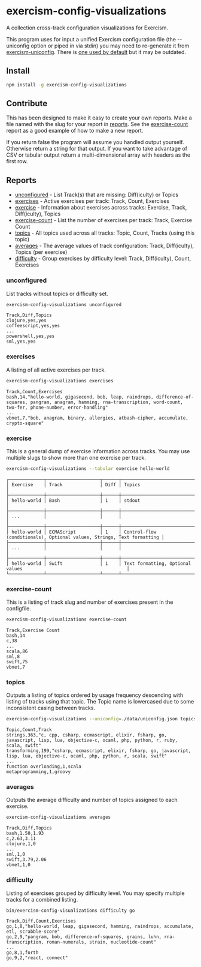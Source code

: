 # exercism-config-visualizations

A collection cross-track configuration visualizations for Exercism.

This program uses for input a unified Exercism configuration file (the --uniconfig option or piped in via stdin) you may need to re-generate it from [exercism-uniconfig](https://www.npmjs.com/package/exercism-uniconfig). There is [one used by default](./data/uniconfig.json) but it may be outdated.

## Install

```bash
npm install -g exercism-config-visualizations
```

## Contribute

This has been designed to make it easy to create your own reports. Make a file named with the slug for your report in [reports](reports/). See the [exercise-count](reports/exercise-count.js) report as a good example of how to make a new report.

If you return false the program will assume you handled output yourself. Otherwise return a string for that output. If you want to take advantage of CSV or tabular output return a multi-dimensional array with headers as the first row.


## Reports

- [unconfigured](#unconfigured) - List Track(s) that are missing: Diff(iculty) or Topics
- [exercises](#exercises) - Active exercises per track: Track, Count, Exercises
- [exercise](#exercise) - Information about exercises across tracks: Exercise, Track, Diff(iculty), Topics
- [exercise-count](#exercise-count) - List the number of exercises per track: Track, Exercise Count
- [topics](#topics) - All topics used across all tracks: Topic, Count, Tracks (using this topic)
- [averages](#averages) - The average values of track configuration: Track, Diff(iculty), Topics (per exercise) 
- [difficulty](#difficulty) - Group exercises by difficulty level: Track, Diff(iculty), Count, Exercises 

### unconfigured

List tracks without topics or difficulty set.

```bash
exercism-config-visualizations unconfigured
```

```csv
Track,Diff,Topics
clojure,yes,yes
coffeescript,yes,yes
...
powershell,yes,yes
sml,yes,yes
```

### exercises

A listing of all active exercises per track.

```bash
exercism-config-visualizations exercises
```

```csv
Track,Count,Exercises
bash,14,"hello-world, gigasecond, bob, leap, raindrops, difference-of-squares, pangram, anagram, hamming, rna-transcription, word-count, two-fer, phone-number, error-handling"
...
vbnet,7,"bob, anagram, binary, allergies, atbash-cipher, accumulate, crypto-square"
```

### exercise

This is a general dump of exercise information across tracks. You may use multiple slugs to show more than one exercise per track.

```bash
exercism-config-visualizations --tabular exercise hello-world
```

```text
┌─────────────┬────────────────────┬──────┬────────────────────────────────────────────────────────────────────────┐
│ Exercise    │ Track              │ Diff │ Topics                                                                 │
├─────────────┼────────────────────┼──────┼────────────────────────────────────────────────────────────────────────┤
│ hello-world │ Bash               │ 1    │ stdout                                                                 │
├─────────────┼────────────────────┼──────┼────────────────────────────────────────────────────────────────────────┤
│ ...         │                    │      │                                                                        │
├─────────────┼────────────────────┼──────┼────────────────────────────────────────────────────────────────────────┤
│ hello-world │ ECMAScript         │ 1    │ Control-flow (conditionals), Optional values, Strings, Text formatting │
├─────────────┼────────────────────┼──────┼────────────────────────────────────────────────────────────────────────┤
│ ...         │                    │      │                                                                        │
├─────────────┼────────────────────┼──────┼────────────────────────────────────────────────────────────────────────┤
│ hello-world │ Swift              │ 1    │ Text formatting, Optional values                                       │
└─────────────┴────────────────────┴──────┴────────────────────────────────────────────────────────────────────────┘
```

### exercise-count
This is a listing of track slug and number of exercises present in the configfile.

```bash
exercism-config-visualizations exercise-count
```

```csv
Track,Exercise Count
bash,14
c,38
...
scala,86
sml,8
swift,75
vbnet,7
```

### topics

Outputs a listing of topics ordered by usage frequency descending with listing of tracks using that topic. The Topic name is lowercased due to some inconsistent casing between tracks.

```bash
exercism-config-visualizations --uniconfig=./data/uniconfig.json topics

```

```csv
Topic,Count,Track
strings,363,"c, cpp, csharp, ecmascript, elixir, fsharp, go, javascript, lisp, lua, objective-c, ocaml, php, python, r, ruby, scala, swift"
transforming,199,"csharp, ecmascript, elixir, fsharp, go, javascript, lisp, lua, objective-c, ocaml, php, python, r, scala, swift"
...
function overloading,1,scala
metaprogramming,1,groovy

```

### averages

Outputs the average difficulty and number of topics assigned to each exercise.

```bash
exercism-config-visualizations averages
```

```csv
Track,Diff,Topics
bash,1.50,1.93
c,2.63,3.11
clojure,1,0
...
sml,1,0
swift,3.79,2.06
vbnet,1,0
```

### difficulty

Listing of exercises grouped by difficulty level. You may specify multiple tracks for a combined listing.

```bash
bin/exercism-config-visualizations difficulty go
```

```csv
Track,Diff,Count,Exercises
go,1,8,"hello-world, leap, gigasecond, hamming, raindrops, accumulate, etl, scrabble-score"
go,2,9,"pangram, bob, difference-of-squares, grains, luhn, rna-transcription, roman-numerals, strain, nucleotide-count"
...
go,8,1,forth
go,9,2,"react, connect"
```
